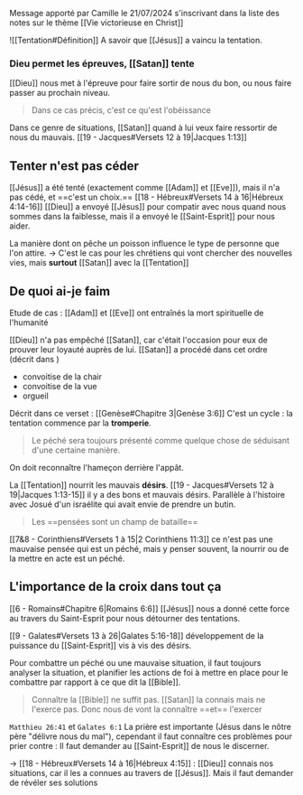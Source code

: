Message apporté par Camille le 21/07/2024 s'inscrivant dans la liste des notes sur le thème [[Vie victorieuse en Christ]]

![[Tentation#Définition]]
A savoir que [[Jésus]] a vaincu la tentation.
### Dieu permet les épreuves, [[Satan]] tente
[[Dieu]] nous met à l'épreuve pour faire sortir de nous du bon, ou nous faire passer au prochain niveau. 
> Dans ce cas précis, c'est ce qu'est l'obéissance

Dans ce genre de situations, [[Satan]] quand à lui veux faire ressortir de nous du mauvais.
[[19 - Jacques#Versets 12 à 19|Jacques 1:13]]
## Tenter n'est pas céder
[[Jésus]] a été tenté (exactement comme [[Adam]] et [[Eve]]), mais il n'a pas cédé, et ==c'est un choix.==
[[18 - Hébreux#Versets 14 à 16|Hébreux 4:14-16]]  [[Dieu]] a envoyé [[Jésus]] pour compatir avec nous quand nous sommes dans la faiblesse, mais il a envoyé le [[Saint-Esprit]] pour nous aider.

La manière dont on pêche un poisson influence le type de personne que l'on attire.
-> C'est le cas pour les chrétiens qui vont chercher des nouvelles vies, mais **surtout** [[Satan]] avec la [[Tentation]]

## De quoi ai-je faim
Etude de cas : [[Adam]] et [[Eve]] ont entraînés la mort spirituelle de l'humanité

[[Dieu]] n'a pas empêché [[Satan]], car c'était l'occasion pour eux de prouver leur loyauté auprès de lui. [[Satan]] a procédé dans cet ordre (décrit dans )
- convoitise de la chair
- convoitise de la vue
- orgueil

Décrit dans ce verset : [[Genèse#Chapitre 3|Genèse 3:6]]
C'est un cycle : la tentation commence par la **tromperie**.
> Le péché sera toujours présenté comme quelque chose de séduisant d'une certaine manière.

On doit reconnaître l'hameçon derrière l'appât.

La [[Tentation]] nourrit les mauvais **désirs**.
[[19 - Jacques#Versets 12 à 19|Jacques 1:13-15]] il y a des bons et mauvais désirs. Parallèle à l'histoire avec Josué d'un israélite qui avait envie de prendre un butin.
> Les ==pensées sont un champ de bataille==

[[7&8 - Corinthiens#Versets 1 à 15|2 Corinthiens 11:3]] ce n'est pas une mauvaise pensée qui est un péché, mais y penser souvent, la nourrir ou de la mettre en acte est un péché.
## L'importance de la croix dans tout ça
[[6 - Romains#Chapitre 6|Romains 6:6]] [[Jésus]] nous a donné cette force au travers du Saint-Esprit pour nous détourner des tentations.

[[9 - Galates#Versets 13 à 26|Galates 5:16-18]] développement de la puissance du [[Saint-Esprit]] vis à vis des désirs.

Pour combattre un péché ou une mauvaise situation, il faut toujours analyser la situation, et planifier les actions de foi à mettre en place pour le combattre par rapport à ce que dit la [[Bible]].

> Connaître la [[Bible]] ne suffit pas. [[Satan]] la connais mais ne l'exerce pas. Donc nous de vont la connaître ==et== l'exercer 

`Matthieu 26:41` et `Galates 6:1`
La prière est importante (Jésus dans le nôtre père "délivre nous du mal"), cependant il faut connaître ces problèmes pour prier contre : Il faut demander au [[Saint-Esprit]] de nous le discerner.

-> [[18 - Hébreux#Versets 14 à 16|Hébreux 4:15]] : [[Dieu]] connais nos situations, car il les a connues au travers de [[Jésus]]. Mais il faut demander de révéler ses solutions 